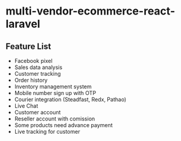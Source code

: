 # multi-vendor-ecommerce-react-laravel

## Feature List
- Facebook pixel
- Sales data analysis
- Customer tracking
- Order history
- Inventory management system
- Mobile number sign up with OTP
- Courier integration (Steadfast, Redx, Pathao)
- Live Chat
- Customer account
- Reseller account with comission
- Some products need advance payment
- Live tracking for customer
